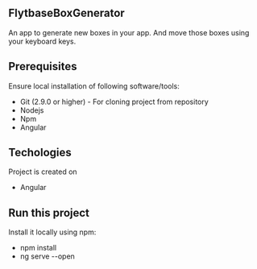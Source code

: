 ## FlytbaseBoxGenerator
An app to generate new boxes in your app. And move those boxes using your keyboard keys.

## Prerequisites
Ensure local installation of following software/tools:

- Git (2.9.0 or higher) - For cloning project from repository
- Nodejs
- Npm
- Angular

## Techologies
Project is created on

 - Angular

## Run this project
Install it locally using npm:

 - npm install
 - ng serve --open